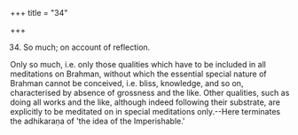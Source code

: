 +++
title = "34"

+++


34. So much; on account of reflection.

Only so much, i.e. only those qualities which have to be included in all meditations on Brahman, without which the essential special nature of Brahman cannot be conceived, i.e. bliss, knowledge, and so on, characterised by absence of grossness and the like. Other qualities, such as doing all works and the like, although indeed following their substrate, are explicitly to be meditated on in special meditations only.--Here terminates the adhikaraṇa of 'the idea of the Imperishable.'

